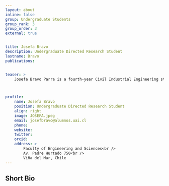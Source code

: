 ```yaml
---
layout: about
inline: false
group: Undergraduate Students
group_rank: 3
group_order: 3
external: true


title: Josefa Bravo
description: Undergraduate Directed Research Student
lastname: Bravo
publications: 


teaser: >
    Josefa Bravo Parra is a fourth-year Civil Industrial Engineering student at the Universidad Adolfo Ibáñez, Chile. Her academic interests are focused on Machine Learning and Deep Learning models. Currently, under the supervision of Prof. Jorge Acuña, PhD, she is involved in developing predictive models to estimate surgery duration for cancer patients.



profile:
    name: Josefa Bravo
    position: Undergraduate Directed Research Student
    align: right
    image: JOSEFA.jpeg
    email: josefbravo@alumnos.uai.cl
    phone: 
    website: 
    twitter: 
    orcid: 
    address: >
        Faculty of Engineering and Sciences<br />
        Av. Padre Hurtado 750<br />        
        Viña del Mar, Chile
---
```




## Short Bio
